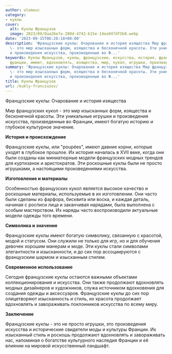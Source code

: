 ```yaml
---
author: olomouc
category:
- куклы
cover:
  alt: Куклы Французов
  image: 2023/09/0aa26efa-208d-4742-b15e-14ea947df5b8.webp
date: '2023-09-15T06:28:18+00:00'
description: 'Французские куклы: Очарование и история изящества Мир французских кукол
  \- это мир изысканных форм, изящества и бесконечной красоты. Эти уникальные игрушки
  и произведения искусства, произведенные во Ф...'
keywords: Куклы Французов, куклы, французские, искусства, история, французских, это,
  франции, имеют, вдохновлять, изящества, мир, кукол, игрушки, произведения, богатую
summary: 'Французские куклы: Очарование и история изящества Мир французских кукол
  \- это мир изысканных форм, изящества и бесконечной красоты. Эти уникальные игрушки
  и произведения искусства, произведенные во Ф...'
title: Куклы Французов
url: /kukly-franczuzov/
---
```


Французские куклы: Очарование и история изящества

Мир французских кукол \- это мир изысканных форм, изящества и бесконечной красоты. Эти уникальные игрушки и произведения искусства, произведенные во Франции, имеют богатую историю и глубокое культурное значение.

**История и происхождение**

Французские куклы, или "poupées", имеют давние корни, которые уходят в глубокое прошлое. Их история началась в XVII веке, когда они были созданы как миниатюрные модели французских модных трендов для куртизанок и аристократов. Эти роскошные куклы были не просто игрушками, а настоящими произведениями искусства.

**Изготовление и материалы**

Особенностью французских кукол является высокое качество и роскошные материалы, используемые в их изготовлении. Они часто были сделаны из фарфора, бисквита или воска, и каждая деталь, начиная с росписи лица и заканчивая нарядами, была выполнена с особым мастерством. Их наряды часто воспроизводили актуальные модели одежды того времени.

**Символика и значение**

Французские куклы имеют богатую символику, связанную с красотой, модой и статусом. Они служили не только для игр, но и для обучения девочек хорошим манерам и моде. Эти куклы стали символами элегантности и изысканности, и до сих пор ассоциируются с французским шармом и изысканным стилем.

**Современное использование**

Сегодня французские куклы остаются важными объектами коллекционирования и искусства. Они также продолжают вдохновлять модных дизайнеров и художников, служа источником вдохновения для создания одежды и аксессуаров. Французские куклы до сих пор олицетворяют изысканность и стиль, их красота продолжает вдохновлять и завораживать поклонников искусства по всему миру.

**Заключение**

Французские куклы \- это не просто игрушки, это произведения искусства и исторические свидетели моды и культуры Франции. Их изысканный стиль и роскошь продолжают вдохновлять и завораживать нас, напоминая о богатстве культурного наследия Франции и её влиянии на мировой искусственный ландшафт.